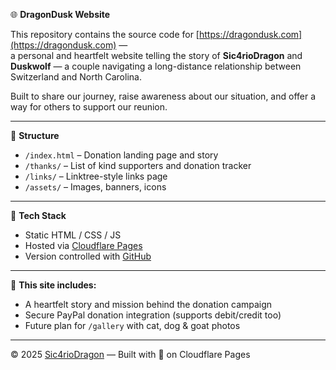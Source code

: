 🌐 **DragonDusk Website**

This repository contains the source code for [https://dragondusk.com](https://dragondusk.com) —  
a personal and heartfelt website telling the story of **Sic4rioDragon** and **Duskwolf** — a couple navigating a long-distance relationship between Switzerland and North Carolina.

Built to share our journey, raise awareness about our situation, and offer a way for others to support our reunion.

---

📂 **Structure**
- `/index.html` – Donation landing page and story
- `/thanks/` – List of kind supporters and donation tracker
- `/links/` – Linktree-style links page
- `/assets/` – Images, banners, icons

---

🧰 **Tech Stack**
- Static HTML / CSS / JS
- Hosted via [Cloudflare Pages](https://pages.cloudflare.com/)
- Version controlled with [GitHub](https://github.com/)

---

💖 **This site includes:**
- A heartfelt story and mission behind the donation campaign
- Secure PayPal donation integration (supports debit/credit too)
- Future plan for `/gallery` with cat, dog & goat photos

---

© 2025 [Sic4rioDragon](https://sic4riodragon.uk) — Built with 💙 on Cloudflare Pages
